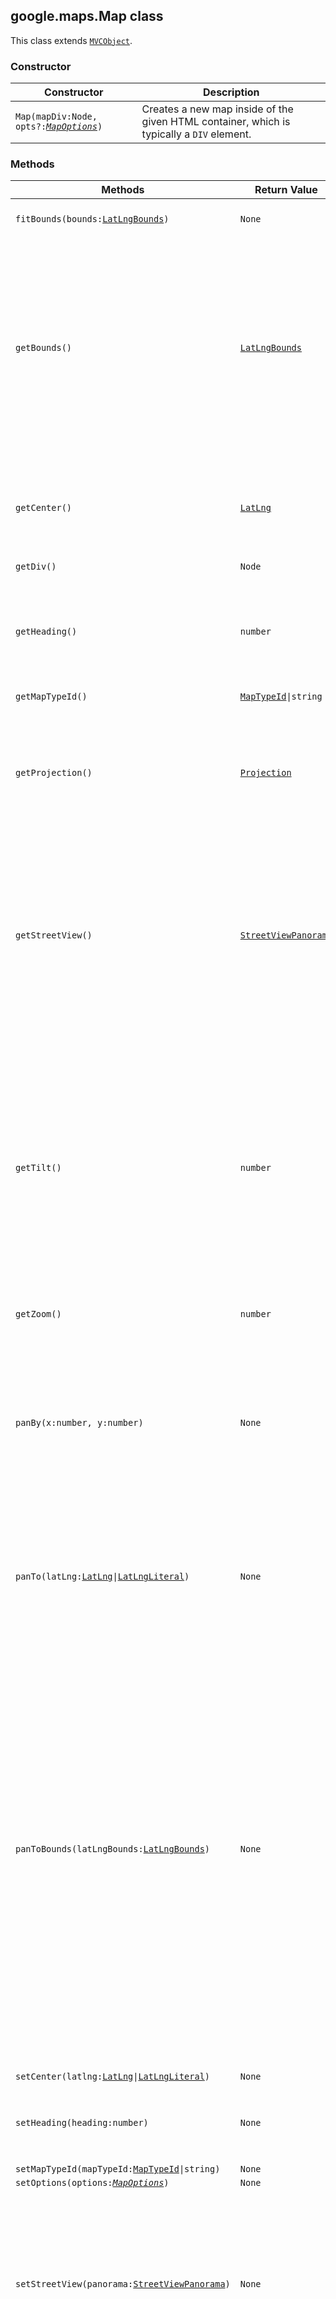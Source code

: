 <h2 id="Map">
google.maps.Map
class
</h2><p>This class extends
<code><a href="https://github.com/amenadiel/google-maps-documentation/blob/master/docs/google.maps.MVCObject.md">MVCObject</a></code>.
</p><h3>Constructor</h3><table summary="class Map - Constructor" width="100%">
<thead>
<tr><th>Constructor</th>
<th>Description</th>
</tr></thead>
<tbody>
<tr>
<td><code>Map(mapDiv:Node, opts?:<a href="https://github.com/amenadiel/google-maps-documentation/blob/master/docs/google.maps.MapOptions.md"><em>MapOptions</em></a>)</code></td>
<td>Creates a new map inside of the given HTML container, which is typically a <code>DIV</code> element.</td>
</tr>
</tbody>
</table><h3>Methods</h3><table summary="class Map - Methods" width="100%">
<thead>
<tr><th>Methods</th>
<th>Return Value</th>
<th>Description</th>
</tr></thead>
<tbody>
<tr>
<td><code>fitBounds(bounds:<a href="https://github.com/amenadiel/google-maps-documentation/blob/master/docs/google.maps.LatLngBounds.md">LatLngBounds</a>)</code></td>
<td><code>None</code></td>
<td>Sets the viewport to contain the given bounds.</td>
</tr>
<tr>
<td><code>getBounds()</code></td>
<td><code><a href="https://github.com/amenadiel/google-maps-documentation/blob/master/docs/google.maps.LatLngBounds.md">LatLngBounds</a></code></td>
<td>Returns the lat/lng bounds of the current viewport. If more than one copy of the world is visible, the bounds range in longitude from -180 to 180 degrees inclusive. If the map is not yet initialized (i.e. the mapType is still null), or center and zoom have not been set then the result is <code>null</code> or <code>undefined</code>.</td>
</tr>
<tr>
<td><code>getCenter()</code></td>
<td><code><a href="https://github.com/amenadiel/google-maps-documentation/blob/master/docs/google.maps.LatLng.md">LatLng</a></code></td>
<td>Returns the position displayed at the center of the map. Note that this <code>LatLng</code> object is <em>not</em> wrapped. See <code><a href="https://github.com/amenadiel/google-maps-documentation/blob/master/docs/google.maps.LatLng.md">LatLng</a></code> for more information.</td>
</tr>
<tr>
<td><code>getDiv()</code></td>
<td><code>Node</code></td>
<td></td>
</tr>
<tr>
<td><code>getHeading()</code></td>
<td><code>number</code></td>
<td>Returns the compass heading of aerial imagery. The heading value is measured in degrees (clockwise) from cardinal direction North.</td>
</tr>
<tr>
<td><code>getMapTypeId()</code></td>
<td><code><a href="https://github.com/amenadiel/google-maps-documentation/blob/master/docs/google.maps.MapTypeId.md">MapTypeId</a>|string</code></td>
<td></td>
</tr>
<tr>
<td><code>getProjection()</code></td>
<td><code><a href="https://github.com/amenadiel/google-maps-documentation/blob/master/docs/google.maps.Projection.md">Projection</a></code></td>
<td>Returns the current <code>Projection</code>. If the map is not yet initialized (i.e. the mapType is still null) then the result is null. Listen to <code>projection_changed</code> and check its value to ensure it is not null.</td>
</tr>
<tr>
<td><code>getStreetView()</code></td>
<td><code><a href="https://github.com/amenadiel/google-maps-documentation/blob/master/docs/google.maps.StreetViewPanorama.md">StreetViewPanorama</a></code></td>
<td>Returns the default <code>StreetViewPanorama</code> bound to the map, which may be a default panorama embedded within the map, or the panorama set using <code>setStreetView()</code>. Changes to the map's <code>streetViewControl</code> will be reflected in the display of such a bound panorama.</td>
</tr>
<tr>
<td><code>getTilt()</code></td>
<td><code>number</code></td>
<td>Returns the current angle of incidence of the map, in degrees from the viewport plane to the map plane. The result will be <code>0</code> for imagery taken directly overhead or <code>45</code> for 45° imagery. 45° imagery is only available for <code>SATELLITE</code> and <code>HYBRID</code> map types, within some locations, and at some zoom levels. <b>Note:</b> This method does not return the value set by <code>setTilt</code>. See <code>setTilt</code> for details.</td>
</tr>
<tr>
<td><code>getZoom()</code></td>
<td><code>number</code></td>
<td></td>
</tr>
<tr>
<td><code>panBy(x:number, y:number)</code></td>
<td><code>None</code></td>
<td>Changes the center of the map by the given distance in pixels. If the distance is less than both the width and height of the map, the transition will be smoothly animated. Note that the map coordinate system increases from west to east (for x values) and north to south (for y values).</td>
</tr>
<tr>
<td><code>panTo(latLng:<a href="https://github.com/amenadiel/google-maps-documentation/blob/master/docs/google.maps.LatLng.md">LatLng</a>|<a href="https://github.com/amenadiel/google-maps-documentation/blob/master/docs/google.maps.LatLngLiteral.md">LatLngLiteral</a>)</code></td>
<td><code>None</code></td>
<td>Changes the center of the map to the given <code>LatLng</code>. If the change is less than both the width and height of the map, the transition will be smoothly animated.</td>
</tr>
<tr>
<td><code>panToBounds(latLngBounds:<a href="https://github.com/amenadiel/google-maps-documentation/blob/master/docs/google.maps.LatLngBounds.md">LatLngBounds</a>)</code></td>
<td><code>None</code></td>
<td>Pans the map by the minimum amount necessary to contain the given <code>LatLngBounds</code>. It makes no guarantee where on the map the bounds will be, except that as much of the bounds as possible will be visible. The bounds will be positioned inside the area bounded by the map type and navigation (pan, zoom, and Street View) controls, if they are present on the map. If the bounds is larger than the map, the map will be shifted to include the northwest corner of the bounds. If the change in the map's position is less than both the width and height of the map, the transition will be smoothly animated.</td>
</tr>
<tr>
<td><code>setCenter(latlng:<a href="https://github.com/amenadiel/google-maps-documentation/blob/master/docs/google.maps.LatLng.md">LatLng</a>|<a href="https://github.com/amenadiel/google-maps-documentation/blob/master/docs/google.maps.LatLngLiteral.md">LatLngLiteral</a>)</code></td>
<td><code>None</code></td>
<td></td>
</tr>
<tr>
<td><code>setHeading(heading:number)</code></td>
<td><code>None</code></td>
<td>Sets the compass heading for aerial imagery measured in degrees from cardinal direction North.</td>
</tr>
<tr>
<td><code>setMapTypeId(mapTypeId:<a href="https://github.com/amenadiel/google-maps-documentation/blob/master/docs/google.maps.MapTypeId.md">MapTypeId</a>|string)</code></td>
<td><code>None</code></td>
<td></td>
</tr>
<tr>
<td><code>setOptions(options:<a href="https://github.com/amenadiel/google-maps-documentation/blob/master/docs/google.maps.MapOptions.md"><em>MapOptions</em></a>)</code></td>
<td><code>None</code></td>
<td></td>
</tr>
<tr>
<td><code>setStreetView(panorama:<a href="https://github.com/amenadiel/google-maps-documentation/blob/master/docs/google.maps.StreetViewPanorama.md">StreetViewPanorama</a>)</code></td>
<td><code>None</code></td>
<td>Binds a <code>StreetViewPanorama</code> to the map. This panorama overrides the default <code>StreetViewPanorama</code>, allowing the map to bind to an external panorama outside of the map. Setting the panorama to <code>null</code> binds the default embedded panorama back to the map.</td>
</tr>
<tr>
<td><code>setTilt(tilt:number)</code></td>
<td><code>None</code></td>
<td>Controls the automatic switching behavior for the angle of incidence of the map. The only allowed values are <code>0</code> and <code>45</code>. <code>setTilt(0)</code> causes the map to always use a 0° overhead view regardless of the zoom level and viewport. <code>setTilt(45)</code> causes the tilt angle to automatically switch to 45 whenever 45° imagery is available for the current zoom level and viewport, and switch back to 0 whenever 45° imagery is not available (this is the default behavior). 45° imagery is only available for <code>SATELLITE</code> and <code>HYBRID</code> map types, within some locations, and at some zoom levels. <b>Note:</b> <code>getTilt</code> returns the current tilt angle, not the value set by <code>setTilt</code>. Because <code>getTilt</code> and <code>setTilt</code> refer to different things, do not <code>bind()</code> the <code>tilt</code> property; doing so may yield unpredictable effects.</td>
</tr>
<tr>
<td><code>setZoom(zoom:number)</code></td>
<td><code>None</code></td>
<td></td>
</tr>
</tbody>
</table><h3>Properties</h3><table summary="class Map - Properties" width="100%">
<thead>
<tr><th>Properties</th>
<th>Type</th>
<th>Description</th>
</tr></thead>
<tbody>
<tr>
<td><code>controls</code></td>
<td><code>Array&lt;<a href="https://github.com/amenadiel/google-maps-documentation/blob/master/docs/google.maps.MVCArray.md">MVCArray</a>&lt;Node&gt;&gt;</code></td>
<td>Additional controls to attach to the map. To add a control to the map, add the control's <code>&lt;div&gt;</code> to the <code>MVCArray</code> corresponding to the <code>ControlPosition</code> where it should be rendered.</td>
</tr>
<tr>
<td><code>data</code></td>
<td><code><a href="https://github.com/amenadiel/google-maps-documentation/blob/master/docs/google.maps.Data.md">Data</a></code></td>
<td>An instance of <code>Data</code>, bound to the map. Add features to this <code>Data</code> object to conveniently display them on this map.</td>
</tr>
<tr>
<td><code>mapTypes</code></td>
<td><code><a href="https://github.com/amenadiel/google-maps-documentation/blob/master/docs/google.maps.MapTypeRegistry.md">MapTypeRegistry</a></code></td>
<td>A registry of <code>MapType</code> instances by string ID.</td>
</tr>
<tr>
<td><code>overlayMapTypes</code></td>
<td><code><a href="https://github.com/amenadiel/google-maps-documentation/blob/master/docs/google.maps.MVCArray.md">MVCArray</a>&lt;<a href="https://github.com/amenadiel/google-maps-documentation/blob/master/docs/google.maps.MapType.md">MapType</a>&gt;</code></td>
<td>Additional map types to overlay.</td>
</tr>
</tbody>
</table><h3>Events</h3><table summary="class Map - Events" width="100%">
<thead>
<tr><th>Events</th>
<th>Arguments</th>
<th>Description</th>
</tr></thead>
<tbody>
<tr>
<td><code>bounds_changed</code></td>
<td><code>None</code></td>
<td>This event is fired when the viewport bounds have changed.</td>
</tr>
<tr>
<td><code>center_changed</code></td>
<td><code>None</code></td>
<td>This event is fired when the map center property changes.</td>
</tr>
<tr>
<td><code>click</code></td>
<td><code><a href="https://github.com/amenadiel/google-maps-documentation/blob/master/docs/google.maps.MouseEvent.md"><em>MouseEvent</em></a></code></td>
<td>This event is fired when the user clicks on the map (but not when they click on a marker or infowindow).</td>
</tr>
<tr>
<td><code>dblclick</code></td>
<td><code><a href="https://github.com/amenadiel/google-maps-documentation/blob/master/docs/google.maps.MouseEvent.md"><em>MouseEvent</em></a></code></td>
<td>This event is fired when the user double-clicks on the map. Note that the click event will also fire, right before this one.</td>
</tr>
<tr>
<td><code>drag</code></td>
<td><code>None</code></td>
<td>This event is repeatedly fired while the user drags the map.</td>
</tr>
<tr>
<td><code>dragend</code></td>
<td><code>None</code></td>
<td>This event is fired when the user stops dragging the map.</td>
</tr>
<tr>
<td><code>dragstart</code></td>
<td><code>None</code></td>
<td>This event is fired when the user starts dragging the map.</td>
</tr>
<tr>
<td><code>heading_changed</code></td>
<td><code>None</code></td>
<td>This event is fired when the map heading property changes.</td>
</tr>
<tr>
<td><code>idle</code></td>
<td><code>None</code></td>
<td>This event is fired when the map becomes idle after panning or zooming.</td>
</tr>
<tr>
<td><code>maptypeid_changed</code></td>
<td><code>None</code></td>
<td>This event is fired when the mapTypeId property changes.</td>
</tr>
<tr>
<td><code>mousemove</code></td>
<td><code><a href="https://github.com/amenadiel/google-maps-documentation/blob/master/docs/google.maps.MouseEvent.md"><em>MouseEvent</em></a></code></td>
<td>This event is fired whenever the user's mouse moves over the map container.</td>
</tr>
<tr>
<td><code>mouseout</code></td>
<td><code><a href="https://github.com/amenadiel/google-maps-documentation/blob/master/docs/google.maps.MouseEvent.md"><em>MouseEvent</em></a></code></td>
<td>This event is fired when the user's mouse exits the map container.</td>
</tr>
<tr>
<td><code>mouseover</code></td>
<td><code><a href="https://github.com/amenadiel/google-maps-documentation/blob/master/docs/google.maps.MouseEvent.md"><em>MouseEvent</em></a></code></td>
<td>This event is fired when the user's mouse enters the map container.</td>
</tr>
<tr>
<td><code>projection_changed</code></td>
<td><code>None</code></td>
<td>This event is fired when the projection has changed.</td>
</tr>
<tr>
<td><code>resize</code></td>
<td><code>None</code></td>
<td>Developers should trigger this event on the map when the div changes size: <code><a href="https://github.com/amenadiel/google-maps-documentation/blob/master/docs/google.maps.event.md">google.maps.event.trigger</a>(map, 'resize') </code>.</td>
</tr>
<tr>
<td><code>rightclick</code></td>
<td><code><a href="https://github.com/amenadiel/google-maps-documentation/blob/master/docs/google.maps.MouseEvent.md"><em>MouseEvent</em></a></code></td>
<td>This event is fired when the DOM contextmenu event is fired on the map container.</td>
</tr>
<tr>
<td><code>tilesloaded</code></td>
<td><code>None</code></td>
<td>This event is fired when the visible tiles have finished loading.</td>
</tr>
<tr>
<td><code>tilt_changed</code></td>
<td><code>None</code></td>
<td>This event is fired when the map tilt property changes.</td>
</tr>
<tr>
<td><code>zoom_changed</code></td>
<td><code>None</code></td>
<td>This event is fired when the map zoom property changes.</td>
</tr>
</tbody>
</table>